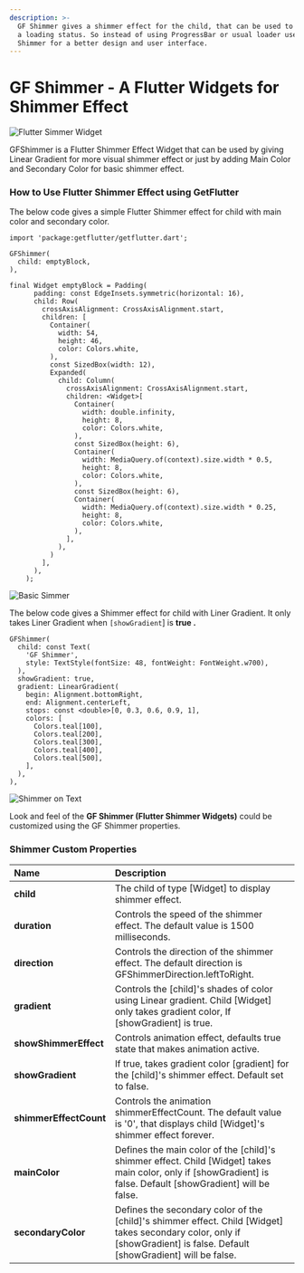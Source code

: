 ```yaml
---
description: >-
  GF Shimmer gives a shimmer effect for the child, that can be used to indicate
  a loading status. So instead of using ProgressBar or usual loader use GF
  Shimmer for a better design and user interface.
---
```


# GF Shimmer - A Flutter Widgets for Shimmer Effect

![Flutter Simmer Widget](https://ik.imagekit.io/ionicfirebaseapp/docs/tr:dpr-auto,tr:w-auto/Shimmer_docs_banner_tQJ5qq2Fi.png)



GFShimmer is a Flutter Shimmer Effect Widget that can be used by giving Linear Gradient for more visual shimmer effect or just by adding Main Color and Secondary Color for basic shimmer effect.

### How to Use Flutter Shimmer Effect using GetFlutter

The below code gives a simple Flutter Shimmer effect for child with main color and secondary color.

```text
import 'package:getflutter/getflutter.dart';

GFShimmer(
  child: emptyBlock,
),

final Widget emptyBlock = Padding(
      padding: const EdgeInsets.symmetric(horizontal: 16),
      child: Row(
        crossAxisAlignment: CrossAxisAlignment.start,
        children: [
          Container(
            width: 54,
            height: 46,
            color: Colors.white,
          ),
          const SizedBox(width: 12),
          Expanded(
            child: Column(
              crossAxisAlignment: CrossAxisAlignment.start,
              children: <Widget>[
                Container(
                  width: double.infinity,
                  height: 8,
                  color: Colors.white,
                ),
                const SizedBox(height: 6),
                Container(
                  width: MediaQuery.of(context).size.width * 0.5,
                  height: 8,
                  color: Colors.white,
                ),
                const SizedBox(height: 6),
                Container(
                  width: MediaQuery.of(context).size.width * 0.25,
                  height: 8,
                  color: Colors.white,
                ),
              ],
            ),
          )
        ],
      ),
    );

```



![Basic Simmer](.gitbook/assets/basic-shimmer-effect-2x.png)



The below code gives a Shimmer effect for child with Liner Gradient. It only takes Liner Gradient when `[showGradient`\] is **true .**

```text
GFShimmer(
  child: const Text(
    'GF Shimmer',
    style: TextStyle(fontSize: 48, fontWeight: FontWeight.w700),
  ),
  showGradient: true,
  gradient: LinearGradient(
    begin: Alignment.bottomRight,
    end: Alignment.centerLeft,
    stops: const <double>[0, 0.3, 0.6, 0.9, 1],
    colors: [
      Colors.teal[100],
      Colors.teal[200],
      Colors.teal[300],
      Colors.teal[400],
      Colors.teal[500],
    ],
  ),
),
```



![Shimmer on Text](.gitbook/assets/shimmer-effect-on-text-2x.png)

Look and feel of the **GF Shimmer \(Flutter Shimmer Widgets\)** could be customized using the GF Shimmer properties.

### Shimmer Custom Properties

| Name | Description |
| :--- | :--- |
| **child** | The child of type \[Widget\] to display shimmer effect. |
| **duration** | Controls the speed of the shimmer effect. The default value is 1500 milliseconds. |
| **direction** | Controls the direction of the shimmer effect. The default direction is GFShimmerDirection.leftToRight. |
| **gradient** | Controls the \[child\]'s shades of color using Linear gradient. Child \[Widget\] only takes gradient color, If \[showGradient\] is true. |
| **showShimmerEffect** | Controls animation effect, defaults true state that makes animation active. |
| **showGradient** | If true, takes gradient color \[gradient\] for the \[child\]'s shimmer effect. Default set to false. |
| **shimmerEffectCount** | Controls the animation shimmerEffectCount. The default value is '0', that displays child \[Widget\]'s shimmer effect forever. |
| **mainColor** | Defines the main color of the \[child\]'s shimmer effect. Child \[Widget\] takes main color, only if \[showGradient\] is false. Default \[showGradient\] will be false. |
| **secondaryColor** | Defines the secondary color of the \[child\]'s shimmer effect. Child \[Widget\] takes secondary color, only if \[showGradient\] is false. Default \[showGradient\] will be false. |

